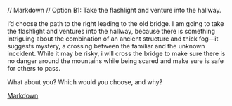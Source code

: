 // Markdown //
Option B1: Take the flashlight and venture into the hallway.

I’d choose the path to the right leading to the old bridge. I am going to take the flashlight and ventures into the hallway, because there is something intriguing about the combination of an ancient structure and thick fog—it suggests mystery, a crossing between the familiar and the unknown inccident. While it may be risky, i will cross the bridge to make sure there is no danger around the mountains while being scared and make sure is safe for others to pass.

What about you? Which would you choose, and why?

[Markdown]()

